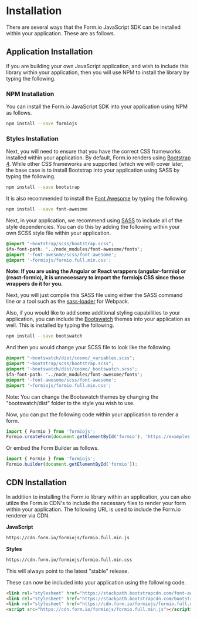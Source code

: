 # Installation
There are several ways that the Form.io JavaScript SDK can be installed within your application. These are as follows.

## Application Installation
If you are building your own JavaScript application, and wish to include this library within your application, then you will use NPM to install the library by typing the following.

### NPM Installation
You can install the Form.io JavaScript SDK into your application using NPM as follows.

```bash
npm install --save formiojs
```

### Styles Installation
Next, you will need to ensure that you have the correct CSS frameworks installed within your application. By default, 
Form.io renders using [Bootstrap 4](https://getbootstrap.com/). While other CSS frameworks are supported (which we will)
cover later, the base case is to install Bootstrap into your application using SASS by typing the following.

```bash
npm install --save bootstrap
```

It is also recommended to install the [Font Awesome](https://fontawesome.com/) by typing the following.

```bash
npm install --save font-awesome
```

Next, in your application, we recommend using [SASS](https://sass-lang.com/) to include all of the style dependencies. 
You can do this by adding the following within your own SCSS style file within your application.

```css
@import "~bootstrap/scss/bootstrap.scss";
$fa-font-path: '../node_modules/font-awesome/fonts';
@import '~font-awesome/scss/font-awesome';
@import '~formiojs/formio.full.min.css';
```
<strong>Note: If you are using the Angular or React wrappers (angular-formio) or (react-formio), it is unnecessary to import the formiojs CSS since those wrappers do it for you.</strong>

Next, you will just compile this SASS file using either the SASS command line or a tool such as the 
[sass-loader](https://webpack.js.org/loaders/sass-loader/) for Webpack.

Also, if you would like to add some additional styling capabilities to your application, you can include the 
[Bootswatch](https://bootswatch.com) themes into your application as well. This is installed by typing the following.

```bash
npm install --save bootswatch
```

And then you would change your SCSS file to look like the following.

```css
@import "~bootswatch/dist/cosmo/_variables.scss";
@import "~bootstrap/scss/bootstrap.scss";
@import "~bootswatch/dist/cosmo/_bootswatch.scss";
$fa-font-path: '../node_modules/font-awesome/fonts';
@import '~font-awesome/scss/font-awesome';
@import '~formiojs/formio.full.min.css';
```

Note: You can change the Bootswatch themes by changing the "bootswatch/dist" folder to the style you wish to use.

Now, you can put the following code within your application to render a form.

```javascript
import { Formio } from 'formiojs';
Formio.createForm(document.getElementById('formio'), 'https://examples.form.io/example');
```

Or embed the Form Builder as follows.

```javascript
import { Formio } from 'formiojs';
Formio.builder(document.getElementById('formio'));
```

## CDN Installation
In addition to installing the Form.io library within an application, you can also utilze the Form.io CDN's to include
the necessary files to render your form within your application. The following URL is used to include the Form.io renderer
via CDN.

<strong>JavaScript</strong>

```bash
https://cdn.form.io/formiojs/formio.full.min.js
```

<strong>Styles</strong>

```bash
https://cdn.form.io/formiojs/formio.full.min.css
```

This will always point to the latest "stable" release.

These can now be included into your application using the following code.

```html
<link rel="stylesheet" href="https://stackpath.bootstrapcdn.com/font-awesome/4.7.0/css/font-awesome.min.css">
<link rel="stylesheet" href="https://stackpath.bootstrapcdn.com/bootstrap/4.1.3/css/bootstrap.min.css">
<link rel="stylesheet" href="https://cdn.form.io/formiojs/formio.full.min.css">
<script src="https://cdn.form.io/formiojs/formio.full.min.js"></script>
```
